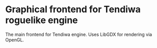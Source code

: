 Graphical frontend for Tendiwa roguelike engine
================================================

The main frontend for Tendiwa engine. Uses LibGDX for
rendering via OpenGL. 
